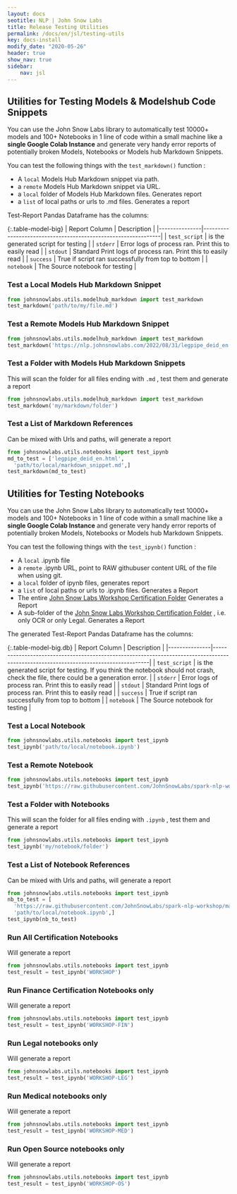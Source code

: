 ```yaml
---
layout: docs
seotitle: NLP | John Snow Labs
title: Release Testing Utilities
permalink: /docs/en/jsl/testing-utils
key: docs-install
modify_date: "2020-05-26"
header: true
show_nav: true
sidebar:
    nav: jsl
---
```


<div class="main-docs" markdown="1"><div class="h3-box" markdown="1">

## Utilities for Testing Models & Modelshub Code Snippets

You can use the John Snow Labs library to automatically test 10000+ models and 100+ Notebooks in 1 line of code within
a small machine like a **single Google Colab Instance** and generate very handy error reports of potentially broken Models, Notebooks or Models hub Markdown Snippets.

You can test the following things with the `test_markdown()` function :

- A `local` Models Hub Markdown snippet via path.
- a `remote` Models Hub Markdown snippet via URL.
- a `local` folder of Models Hub Markdown files. Generates report
- a `list`  of local paths or urls to .md files. Generates a report

Test-Report Pandas Dataframe has the columns:

{:.table-model-big}
| Report Column | Description                                                   | 
|---------------|---------------------------------------------------------------|
| `test_script` | is the generated script for testing                           |
| `stderr`      | Error logs of process ran. Print this to easily read          |
| `stdout`      | Standard Print logs of process ran. Print this to easily read |
| `success`     | True if script ran successfully from top to bottom            |
| `notebook`    | The Source notebook for testing                               |

</div><div class="h3-box" markdown="1">

### Test a Local Models Hub Markdown Snippet

```python
from johnsnowlabs.utils.modelhub_markdown import test_markdown
test_markdown('path/to/my/file.md')
```

</div><div class="h3-box" markdown="1">

### Test a Remote Models Hub Markdown Snippet

```python
from johnsnowlabs.utils.modelhub_markdown import test_markdown
test_markdown('https://nlp.johnsnowlabs.com/2022/08/31/legpipe_deid_en.html')
```

</div><div class="h3-box" markdown="1">

### Test a Folder with Models Hub Markdown Snippets
This will scan the folder for all files ending with `.md` , test them and generate a report
```python
from johnsnowlabs.utils.modelhub_markdown import test_markdown
test_markdown('my/markdown/folder')
```

</div><div class="h3-box" markdown="1">

### Test a List of Markdown References
Can be mixed with Urls and paths, will generate a report
```python
from johnsnowlabs.utils.notebooks import test_ipynb
md_to_test = ['legpipe_deid_en.html',
  'path/to/local/markdown_snippet.md',]
test_markdown(md_to_test)
```

</div><div class="h3-box" markdown="1">

## Utilities for Testing Notebooks

You can use the John Snow Labs library to automatically test 10000+ models and 100+ Notebooks in 1 line of code within
a small machine like a **single Google Colab Instance** and generate very handy error reports of potentially broken Models, Notebooks or Models hub Markdown Snippets.

You can test the following things with the `test_ipynb()` function :


- A `local` .ipynb file
- a `remote` .ipynb URL, point to RAW githubuser content URL of the file when using git.
- a `local` folder of ipynb files, generates report
- a `list` of local paths or urls to .ipynb files. Generates a Report
- The entire [John Snow Labs Workshop Certification Folder](https://github.com/JohnSnowLabs/spark-nlp-workshop/tree/master/tutorials/Certification_Trainings) Generates a Report
- A sub-folder of the [John Snow Labs Workshop Certification Folder](https://github.com/JohnSnowLabs/spark-nlp-workshop/tree/master/tutorials/Certification_Trainings) , i.e. only OCR or only Legal. Generates a Report


The generated Test-Report Pandas Dataframe has the columns:

{:.table-model-big.db}
| Report Column | Description                                                                                                                         | 
|---------------|-------------------------------------------------------------------------------------------------------------------------------------|
| `test_script` | is the generated script for testing. If you think the notebook should not crash, check the file, there could be a generation error. |
| `stderr`      | Error logs of process ran. Print this to easily read                                                                                |
| `stdout`      | Standard Print logs of process ran. Print this to easily read                                                                       |
| `success`     | True if script ran successfully from top to bottom                                                                                  |
| `notebook`    | The Source notebook for testing                                                                                                     |

</div><div class="h3-box" markdown="1">

### Test a Local Notebook

```python
from johnsnowlabs.utils.notebooks import test_ipynb
test_ipynb('path/to/local/notebook.ipynb')
```

</div><div class="h3-box" markdown="1">

### Test a Remote Notebook

```python
from johnsnowlabs.utils.notebooks import test_ipynb
test_ipynb('https://raw.githubusercontent.com/JohnSnowLabs/spark-nlp-workshop/master/tutorials/Certification_Trainings/Healthcare/5.Spark_OCR.ipynb',)
```

</div><div class="h3-box" markdown="1">

### Test a Folder with Notebooks
This will scan the folder for all files ending with `.ipynb` , test them and generate a report
```python
from johnsnowlabs.utils.notebooks import test_ipynb
test_ipynb('my/notebook/folder')
```

</div><div class="h3-box" markdown="1">

### Test a List of Notebook References
Can be mixed with Urls and paths, will generate a report
```python
from johnsnowlabs.utils.notebooks import test_ipynb
nb_to_test = [
  'https://raw.githubusercontent.com/JohnSnowLabs/spark-nlp-workshop/master/tutorials/Certification_Trainings/Healthcare/5.Spark_OCR.ipynb',
  'path/to/local/notebook.ipynb',]
test_ipynb(nb_to_test)
```

</div><div class="h3-box" markdown="1">

### Run All Certification Notebooks
Will generate a report
```python
from johnsnowlabs.utils.notebooks import test_ipynb
test_result = test_ipynb('WORKSHOP')
```

</div><div class="h3-box" markdown="1">

### Run Finance Certification Notebooks only
Will generate a report
```python
from johnsnowlabs.utils.notebooks import test_ipynb
test_result = test_ipynb('WORKSHOP-FIN')
```

</div><div class="h3-box" markdown="1">

### Run Legal notebooks only
Will generate a report
```python
from johnsnowlabs.utils.notebooks import test_ipynb
test_result = test_ipynb('WORKSHOP-LEG')
```

</div><div class="h3-box" markdown="1">

### Run Medical notebooks only
Will generate a report
```python
from johnsnowlabs.utils.notebooks import test_ipynb
test_result = test_ipynb('WORKSHOP-MED')
```

</div><div class="h3-box" markdown="1">

### Run Open Source notebooks only
Will generate a report
```python
from johnsnowlabs.utils.notebooks import test_ipynb
test_result = test_ipynb('WORKSHOP-OS')
```

</div></div>